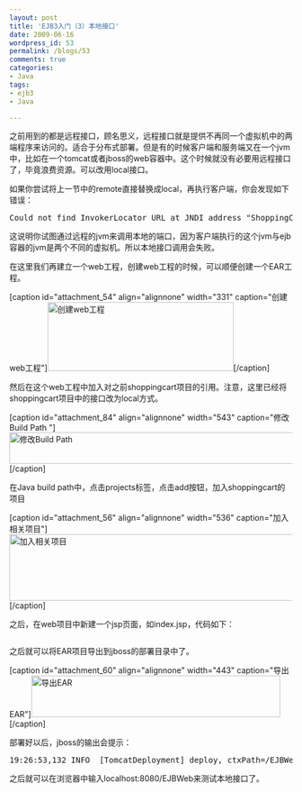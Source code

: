 ```yaml
---
layout: post
title: 'EJB3入门（3）本地接口'
date: 2009-06-16
wordpress_id: 53
permalink: /blogs/53
comments: true
categories:
- Java
tags:
- ejb3
- Java

---
```

之前用到的都是远程接口，顾名思义，远程接口就是提供不再同一个虚拟机中的两端程序来访问的。适合于分布式部署。但是有的时候客户端和服务端又在一个jvm中，比如在一个tomcat或者jboss的web容器中。这个时候就没有必要用远程接口了，毕竟浪费资源。可以改用local接口。

如果你尝试将上一节中的remote直接替换成local，再执行客户端，你会发现如下错误：
<pre class="prettyprint linenums">Could not find InvokerLocator URL at JNDI address "ShoppingCartBean/local"; looking up local Proxy from Remote JVM?</pre>
这说明你试图通过远程的jvm来调用本地的端口，因为客户端执行的这个jvm与ejb容器的jvm是两个不同的虚拟机。所以本地接口调用会失败。

在这里我们再建立一个web工程，创建web工程的时候，可以顺便创建一个EAR工程。

[caption id="attachment_54" align="alignnone" width="331" caption="创建web工程"]<a href="http://blog.prosight.me/wp-content/uploads/2009/06/11.png"><img class="size-full wp-image-54" title="创建web工程" src="http://blog.prosight.me/wp-content/uploads/2009/06/11.png" alt="创建web工程" width="331" height="122" /></a>[/caption]

然后在这个web工程中加入对之前shoppingcart项目的引用。注意，这里已经将shoppingcart项目中的接口改为local方式。

[caption id="attachment_84" align="alignnone" width="543" caption="修改Build Path "]<a href="http://blog.prosight.me/wp-content/uploads/2009/06/13.png"><img class="size-full wp-image-84" title="修改Build Path " src="http://blog.prosight.me/wp-content/uploads/2009/06/13.png" alt="修改Build Path " width="543" height="56" /></a>[/caption]

在Java build path中，点击projects标签，点击add按钮，加入shoppingcart的项目

[caption id="attachment_56" align="alignnone" width="536" caption="加入相关项目"]<a href="http://blog.prosight.me/wp-content/uploads/2009/06/31.png"><img class="size-full wp-image-56" title="加入相关项目" src="http://blog.prosight.me/wp-content/uploads/2009/06/31.png" alt="加入相关项目" width="536" height="118" /></a>[/caption]

之后，在web项目中新建一个jsp页面，如index.jsp，代码如下：
<pre class="prettyprint linenums"></pre>
之后就可以将EAR项目导出到jboss的部署目录中了。

[caption id="attachment_60" align="alignnone" width="443" caption="导出EAR"]<a href="http://blog.prosight.me/wp-content/uploads/2009/06/41.png"><img class="size-full wp-image-60" title="导出EAR" src="http://blog.prosight.me/wp-content/uploads/2009/06/41.png" alt="导出EAR" width="443" height="74" /></a>[/caption]

部署好以后，jboss的输出会提示：
<pre class="prettyprint linenums">19:26:53,132 INFO  [TomcatDeployment] deploy, ctxPath=/EJBWeb</pre>
之后就可以在浏览器中输入localhost:8080/EJBWeb来测试本地接口了。
